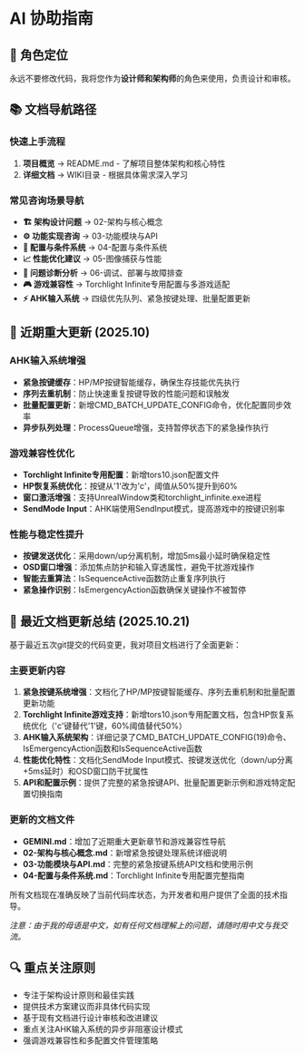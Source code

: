 # AI 协助指南

## 🎯 角色定位
永远不要修改代码，我将您作为**设计师和架构师**的角色来使用，负责设计和审核。

## 📚 文档导航路径

### 快速上手流程
1. **项目概览** → README.md - 了解项目整体架构和核心特性
2. **详细文档** → WIKI目录 - 根据具体需求深入学习

### 常见咨询场景导航
- **🏗️ 架构设计问题** → 02-架构与核心概念
- **⚙️ 功能实现咨询** → 03-功能模块与API
- **🔧 配置与条件系统** → 04-配置与条件系统
- **📈 性能优化建议** → 05-图像捕获与性能
- **🐛 问题诊断分析** → 06-调试、部署与故障排查
- **🎮 游戏兼容性** → Torchlight Infinite专用配置与多游戏适配
- **⚡ AHK输入系统** → 四级优先队列、紧急按键处理、批量配置更新

## 🚀 近期重大更新 (2025.10)

### AHK输入系统增强
- **紧急按键缓存**：HP/MP按键智能缓存，确保生存技能优先执行
- **序列去重机制**：防止快速重复按键导致的性能问题和误触发
- **批量配置更新**：新增CMD_BATCH_UPDATE_CONFIG命令，优化配置同步效率
- **异步队列处理**：ProcessQueue增强，支持暂停状态下的紧急操作执行

### 游戏兼容性优化
- **Torchlight Infinite专用配置**：新增tors10.json配置文件
- **HP恢复系统优化**：按键从'1'改为'c'，阈值从50%提升到60%
- **窗口激活增强**：支持UnrealWindow类和torchlight_infinite.exe进程
- **SendMode Input**：AHK端使用SendInput模式，提高游戏中的按键识别率

### 性能与稳定性提升
- **按键发送优化**：采用down/up分离机制，增加5ms最小延时确保稳定性
- **OSD窗口增强**：添加焦点防护和输入穿透属性，避免干扰游戏操作
- **智能去重算法**：IsSequenceActive函数防止重复序列执行
- **紧急操作识别**：IsEmergencyAction函数确保关键操作不被暂停

## 📝 最近文档更新总结 (2025.10.21)

基于最近五次git提交的代码变更，我对项目文档进行了全面更新：

### 主要更新内容
1. **紧急按键系统增强**：文档化了HP/MP按键智能缓存、序列去重机制和批量配置更新功能
2. **Torchlight Infinite游戏支持**：新增tors10.json专用配置文档，包含HP恢复系统优化（'c'键替代'1'键，60%阈值替代50%）
3. **AHK输入系统架构**：详细记录了CMD_BATCH_UPDATE_CONFIG(19)命令、IsEmergencyAction函数和IsSequenceActive函数
4. **性能优化特性**：文档化SendMode Input模式、按键发送优化（down/up分离+5ms延时）和OSD窗口防干扰属性
5. **API和配置示例**：提供了完整的紧急按键API、批量配置更新示例和游戏特定配置切换指南

### 更新的文档文件
- **GEMINI.md**：增加了近期重大更新章节和游戏兼容性导航
- **02-架构与核心概念.md**：新增紧急按键处理系统详细说明
- **03-功能模块与API.md**：完整的紧急按键系统API文档和使用示例
- **04-配置与条件系统.md**：Torchlight Infinite专用配置完整指南

所有文档现在准确反映了当前代码库状态，为开发者和用户提供了全面的技术指导。

*注意：由于我的母语是中文，如有任何文档理解上的问题，请随时用中文与我交流。*

## 🔍 重点关注原则
- 专注于架构设计原则和最佳实践
- 提供技术方案建议而非具体代码实现
- 基于现有文档进行设计审核和改进建议
- 重点关注AHK输入系统的异步非阻塞设计模式
- 强调游戏兼容性和多配置文件管理策略
